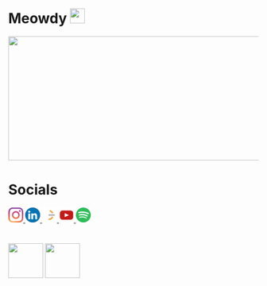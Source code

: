 # Meowdy <img src  = "https://github.com/ray-sid/ray-sid/blob/main/images/nemci-pepega-adrian.gif" height = "30" width = "30">

<div align = "center">
  <img src ="https://github.com/ray-sid/ray-sid/blob/main/images/catto.gif" height = "250" width = "600">
</div>

# Socials 
<div>
    <a href = "https://www.instagram.com/jadedopossum/" target = "_blank"><img src  = "images/clipart256843.png" height = "30" width = "30"> </a>
    <a href = "https://www.linkedin.com/in/kiran-sidar-3a06631a5/" target = "_blank"><img src  = "images/clipart83764.png" height = "30" width = "30" > </a> 
    <a href = "https://leetcode.com/kiran_sidar/" target = "_blank"><img src  = "images/LeetCode.png" height = "30" width = "30" > </a> 
    <a href = "https://www.youtube.com/channel/UCA7bFQY_1kA3x0Lpz1k2eFg" target = "_blank"><img src  = "images/yt.png" height = "30" width = "30" > </a> 
    <a href = "https://open.spotify.com/user/vgqjkqbmgvh2aumnxxdse6mlr?si=986ed155f1ae4144" target = "_blank"><img src  = "images/clipart352579.png" height = "30" width = "30" > </a>
  
</div>

#
<img src  = "https://github.com/ray-sid/ray-sid/blob/main/images/doge-type.gif" height = "70" width = "70" align = "top"> <img src  = "https://github.com/ray-sid/ray-sid/blob/main/images/hiding-under-covers-tired.gif" height = "70" width = "70">

